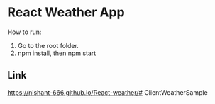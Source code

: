 # React Weather App

How to run:
1. Go to the root folder.
2. npm install, then npm start

## Link 
https://nishant-666.github.io/React-weather/# ClientWeatherSample
